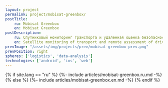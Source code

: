 ```yaml
---
layout: project
permalink: project/mobisat-greenbox/
postTitle: 
    ru: Mobisat Greenbox
    en: Mobisat Greenbox
postDescription: 
    ru: Спутниковый мониторинг транспорта и удаленная оценка безопасности вождения с мобильных устройств и личных компьютеров
    en: Satellite monitoring of transport and remote assessment of driving safety from mobile devices and personal computers
prevImage: "/assets/img/projects/prev/mobisat-greenbox-prev.png"
prevPosition: right
spheres: ['logistics', 'data-analysis']
technologies: ['android', 'ios', 'web']
---
```


{% if site.lang == "ru" %}
{%- include articles/mobisat-greenbox.ru.md -%}
{% else %}
{%- include articles/mobisat-greenbox.en.md -%}
{% endif %}